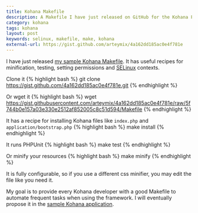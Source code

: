 ```yaml
---
title: Kohana Makefile
description: A Makefile I have just released on GitHub for the Kohana Framework
category: kohana
tags: kohana
layout: post
keywords: selinux, makefile, make, kohana
external-url: https://gist.github.com/arteymix/4a162dd185ac0e4f781e
---
```


I have just released [my sample Kohana Makefile](https://gist.github.com/arteymix/4a162dd185ac0e4f781e). 
It has useful recipes for minification, testing, setting permissions and 
[SELinux](http://wikipedia.com/wiki/SELinux) contexts.

Clone it
{% highlight bash %}
git clone https://gist.github.com/4a162dd185ac0e4f781e.git
{% endhighlight %}

Or wget it
{% highlight bash %}
wget https://gist.githubusercontent.com/arteymix/4a162dd185ac0e4f781e/raw/5f744b0e157a03e330e2512af852005c8c51d594/Makefile
{% endhighlight %}

It has a recipe for installing Kohana files like `index.php` and `application/bootstrap.php`
{% highlight bash %}
make install
{% endhighlight %}

It runs PHPUnit
{% highlight bash %}
make test
{% endhighlight %}

Or minify your resources
{% highlight bash %}
make minify
{% endhighlight %}

It is fully configurable, so if you use a different css minifier, you may edit 
the file like you need it.

My goal is to provide every Kohana developer with a good Makefile to automate
frequent tasks when using the framework. I will eventually propose it in the 
[sample Kohana application](https://github.com/kohana/kohana).
